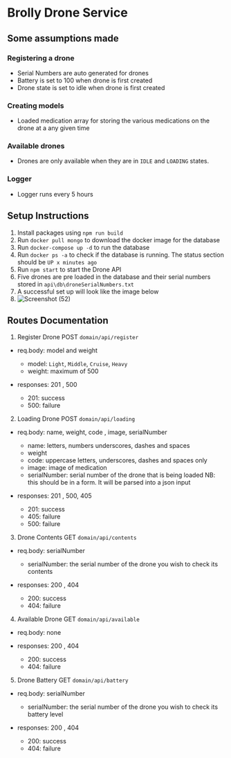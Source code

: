 # Brolly Drone Service
## Some assumptions made
### Registering a drone
- Serial Numbers are auto generated for drones
- Battery is set to 100 when drone is first created
- Drone state is set to idle when drone is first created


### Creating models
- Loaded medication array for storing the various medications on the drone at a any given time



### Available drones
- Drones are only available when they are in `IDLE` and `LOADING` states.



### Logger
- Logger runs every 5 hours



## Setup Instructions
1. Install packages using `npm run build`
2. Run `docker pull mongo` to download the docker image for the database
3. Run `docker-compose up -d` to run the database
4. Run `docker ps -a` to check if the database is running. The status section should be `UP x minutes ago`
5. Run `npm start` to start the Drone API
6. Five drones are pre loaded in the database and their serial numbers stored in `api\db\droneSerialNumbers.txt`
7. A successful set up will look like the image below
8. ![Screenshot (52)](https://user-images.githubusercontent.com/48035470/190925730-cf3ef01f-a071-46b1-9cd7-4950dc9b33e3.png)




## Routes Documentation 

1. Register Drone POST `domain/api/register`
  - req.body: model and weight
    - model: `Light`, `Middle`, `Cruise`, `Heavy`
    - weight: maximum of 500
  
  - responses: 201 , 500
    - 201: success
    - 500: failure


2. Loading Drone POST `domain/api/loading`

  - req.body: name, weight, code , image, serialNumber
    - name: letters, numbers underscores, dashes and spaces
    - weight
    - code: uppercase letters, underscores, dashes and spaces only
    - image: image of medication
    - serialNumber: serial number of the drone that is being loaded
  NB: this should be in a form. It will be parsed into a json input

  - responses: 201 , 500, 405
    - 201: success
    - 405: failure
    - 500: failure

3. Drone Contents GET `domain/api/contents`
  - req.body: serialNumber
    - serialNumber: the serial number of the drone you wish to check its contents 

  - responses: 200 , 404
    - 200: success
    - 404: failure

4. Available Drone GET `domain/api/available`
  - req.body: none

  - responses: 200 , 404
    - 200: success
    - 404: failure


5. Drone Battery GET `domain/api/battery`
  - req.body: serialNumber
    - serialNumber: the serial number of the drone you wish to check its battery level

  - responses: 200 , 404
    - 200: success
    - 404: failure